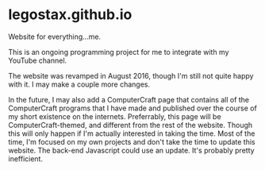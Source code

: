 # legostax.github.io
Website for everything...me.

This is an ongoing programming project for me to integrate with my YouTube channel.

The website was revamped in August 2016, though I'm still not quite happy with it.  I may make a couple more changes.

In the future, I may also add a ComputerCraft page that contains all of the ComputerCraft programs that I have made and published over the course of my short existence on the internets. Preferrably, this page will be ComputerCraft-themed, and different from the rest of the website. Though this will only happen if I'm actually interested in taking the time. Most of the time, I'm focused on my own projects and don't take the time to update this website. The back-end Javascript could use an update. It's probably pretty inefficient.
